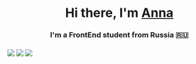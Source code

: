 <h1 align="center">Hi there, I'm <a href="https://daniilshat.ru/" target="_blank">Anna</a> 
<h3 align="center">I'm a FrontEnd student from Russia 🇷🇺</h3>
<h3> <img src="https://img.shields.io/badge/html5-%23E34F26.svg?style=for-the-badge&logo=html5&logoColor=white"HTML5>
  <img src="https://img.shields.io/badge/css3-%231572B6.svg?style=for-the-badge&logo=css3&logoColor=white"CSS3>
<img src="https://img.shields.io/badge/javascript-%23323330.svg?style=for-the-badge&logo=javascript&logoColor=%23F7DF1E"JavaScript> </h3>
